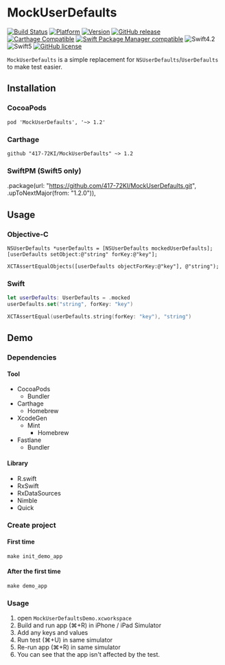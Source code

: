 # MockUserDefaults
[![Build Status](https://travis-ci.com/417-72KI/MockUserDefaults.svg?branch=master)](https://travis-ci.com/417-72KI/MockUserDefaults)
[![Platform](http://img.shields.io/cocoapods/p/MockUserDefaults.svg?style=flat)](http://cocoapods.org/pods/MockUserDefaults)
[![Version](http://img.shields.io/cocoapods/v/MockUserDefaults.svg?style=flat)](http://cocoapods.org/pods/MockUserDefaults)
[![GitHub release](https://img.shields.io/github/release/417-72KI/MockUserDefaults/all.svg)](https://github.com/417-72KI/MockUserDefaults/releases)
[![Carthage Compatible](https://img.shields.io/badge/Carthage-compatible-4BC51D.svg?style=flat)](https://github.com/Carthage/Carthage)
[![Swift Package Manager compatible](https://img.shields.io/badge/Swift%20Package%20Manager-compatible-brightgreen.svg)](https://github.com/apple/swift-package-manager)
![Swift4.2](https://img.shields.io/badge/Swift-4.2-orange.svg)
![Swift5](https://img.shields.io/badge/Swift-5-orange.svg)
[![GitHub license](https://img.shields.io/badge/license-MIT-lightgrey.svg)](https://raw.githubusercontent.com/417-72KI/MockUserDefaults/master/LICENSE)

`MockUserDefaults` is a simple replacement for `NSUserDefaults`/`UserDefaults` to make test easier.

## Installation
### CocoaPods
```ruby:Podfile
pod 'MockUserDefaults', '~> 1.2'
```

### Carthage
```ruby:Cartfile
github "417-72KI/MockUserDefaults" ~> 1.2
```

### SwiftPM (Swift5 only)
.package(url: "https://github.com/417-72KI/MockUserDefaults.git", .upToNextMajor(from: "1.2.0")),

## Usage
### Objective-C
```objc
NSUserDefaults *userDefaults = [NSUserDefaults mockedUserDefaults];
[userDefaults setObject:@"string" forKey:@"key"];

XCTAssertEqualObjects([userDefaults objectForKey:@"key"], @"string");
```
### Swift
```swift
let userDefaults: UserDefaults = .mocked
userDefaults.set("string", forKey: "key")

XCTAssertEqual(userDefaults.string(forKey: "key"), "string")
```

## Demo
### Dependencies
#### Tool
- CocoaPods
  - Bundler
- Carthage
  - Homebrew
- XcodeGen
  - Mint
    - Homebrew
- Fastlane
  - Bundler
#### Library
- R.swift
- RxSwift
- RxDataSources
- Nimble
- Quick

### Create project
#### First time

```
make init_demo_app
```

#### After the first time

```
make demo_app
```

### Usage

1. open `MockUserDefaultsDemo.xcworkspace`
1. Build and run app (⌘+R) in iPhone / iPad Simulator
1. Add any keys and values
1. Run test (⌘+U) in same simulator
1. Re-run app (⌘+R) in same simulator
1. You can see that the app isn't affected by the test.
